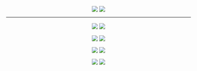 <p align="center">
  <img align="center" src=https://github-readme-stats.vercel.app/api?username=mikew&theme=nord&hide_border=true&border_radius=20&show_icons=true&include_all_commits=true />
  <img align="center" src=https://github-readme-stats.vercel.app/api/top-langs?theme=nord&border_radius=20&hide_border=true&username=mikew&layout=compact&size_weight=0.5&count_weight=0.5 />
</p>

---

<p align="center">
  <a href="https://github.com/mikew/transmission-material-ui" target="_blank"><img align="center" src=https://github-readme-stats.vercel.app/api/pin?theme=nord&border_radius=20&hide_border=true&username=mikew&description_lines_count=3&repo=transmission-material-ui /></a>
  <a href="https://github.com/mikew/xarcade-xinput" target="_blank"><img align="center" src=https://github-readme-stats.vercel.app/api/pin?theme=nord&border_radius=20&hide_border=true&username=mikew&description_lines_count=3&repo=xarcade-xinput /></a>
</p>
<p align="center">
  <a href="https://github.com/mikew/redux-easy-mode" target="_blank"><img align="center" src=https://github-readme-stats.vercel.app/api/pin?theme=nord&border_radius=20&hide_border=true&username=mikew&description_lines_count=3&repo=redux-easy-mode /></a>
  <a href="https://github.com/mikew/homelab" target="_blank"><img align="center" src=https://github-readme-stats.vercel.app/api/pin?theme=nord&border_radius=20&hide_border=true&username=mikew&description_lines_count=3&repo=homelab /></a>
</p>
<p align="center">
  <a href="https://github.com/mikew/brinton-memorial-cookbook" target="_blank"><img align="center" src=https://github-readme-stats.vercel.app/api/pin?theme=nord&border_radius=20&hide_border=true&username=mikew&description_lines_count=3&repo=brinton-memorial-cookbook /></a>
  <a href="https://github.com/mikew/browser-kde-color-scheme" target="_blank"><img align="center" src=https://github-readme-stats.vercel.app/api/pin?theme=nord&border_radius=20&hide_border=true&username=mikew&description_lines_count=3&repo=browser-kde-color-scheme /></a>
</p>
<p align="center">
  <a href="https://github.com/mikew/gzdoom-launcher" target="_blank"><img align="center" src=https://github-readme-stats.vercel.app/api/pin?theme=nord&border_radius=20&hide_border=true&username=mikew&description_lines_count=3&repo=gzdoom-launcher /></a>
  <a href="https://github.com/mikew/ss-plex.bundle" target="_blank"><img align="center" src=https://github-readme-stats.vercel.app/api/pin?theme=nord&border_radius=20&hide_border=true&username=mikew&description_lines_count=3&repo=ss-plex.bundle /></a>
</p>

<!-- 1710729623776 -->
